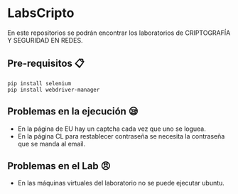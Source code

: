 # LabsCripto
En este repositorios se podrán encontrar los laboratorios de CRIPTOGRAFÍA Y SEGURIDAD EN REDES.

## Pre-requisitos 📋
```
pip install selenium
pip install webdriver-manager
```
## Problemas en la ejecución 😪
* En la página de EU hay un captcha cada vez que uno se loguea.
* En la página CL para restablecer contraseña se necesita la contraseña que se manda al email.

## Problemas en el Lab 😠
* En las máquinas virtuales del laboratorio no se puede ejecutar ubuntu.
